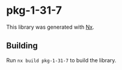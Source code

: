 # pkg-1-31-7

This library was generated with [Nx](https://nx.dev).

## Building

Run `nx build pkg-1-31-7` to build the library.
